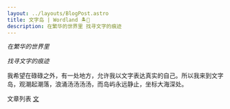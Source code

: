 ```yaml
---
layout: ../layouts/BlogPost.astro
title: 文字岛 | Wordland 🏝️📜
description: 在繁华的世界里 找寻文字的痕迹
---
```


*在繁华的世界里*

*找寻文字的痕迹*

我希望在碌碌之外，有一处地方，允许我以文字表达真实的自己。所以我来到文字岛，观潮起潮落，浪涌汤汤汤汤，而岛屿永远静止，坐标大海深处。

文章列表 [文](/words)
